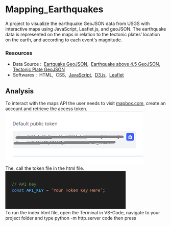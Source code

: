 # Mapping_Earthquakes
A project to visualize the earthquake GeoJSON data from USGS with interactive maps using JavaScript, Leaflet.js, and geoJSON.
The earthquake data is represented on the maps in relation to the tectonic plates’ location on the earth, and according to each event's magnitude.


### Resources

- Data Source :&nbsp; [Eartquake GeoJSON](https://earthquake.usgs.gov/earthquakes/feed/v1.0/summary/all_week.geojson),&nbsp; [Earthquake above 4.5 GeoJSON](https://earthquake.usgs.gov/earthquakes/feed/v1.0/summary/4.5_week.geojson),&nbsp; [Tectonic Plate GeoJSON](https://raw.githubusercontent.com/fraxen/tectonicplates/master/GeoJSON/PB2002_boundaries.json)
- Softwares :&nbsp; HTML,&nbsp; CSS,&nbsp; [JavaScript](https://www.w3schools.com/js/default.asp),&nbsp; [D3.js](https://d3js.org/),&nbsp; [Leaflet](https://leafletjs.com/examples/geojson/)


## Analysis
To interact with the maps API the user needs to visit [mapbox.com](https://www.mapbox.com/), create an account and retrieve the access token.<br/>
![01.png](images/01.png)
<br/>
The, call the token file in the html file.<br/>
![02.png](images/02.png)
<br/>
To run the index.html file, open the Terminal in VS-Code, navigate to your project folder and type  python -m http.server  code then press
